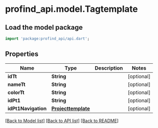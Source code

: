# profind_api.model.Tagtemplate

## Load the model package
```dart
import 'package:profind_api/api.dart';
```

## Properties
Name | Type | Description | Notes
------------ | ------------- | ------------- | -------------
**idTt** | **String** |  | [optional] 
**nameTt** | **String** |  | [optional] 
**colorTt** | **String** |  | [optional] 
**idPt1** | **String** |  | [optional] 
**idPt1Navigation** | [**Projecttemplate**](Projecttemplate.md) |  | [optional] 

[[Back to Model list]](../README.md#documentation-for-models) [[Back to API list]](../README.md#documentation-for-api-endpoints) [[Back to README]](../README.md)


